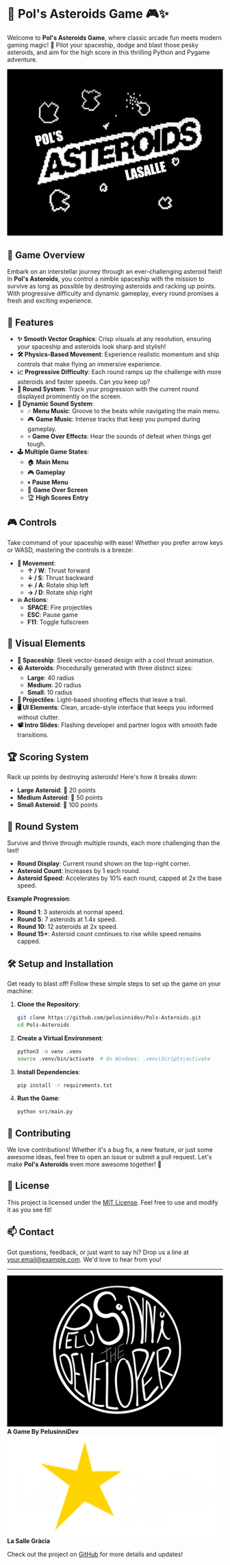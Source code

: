 # 🚀 Pol's Asteroids Game 🎮✨

Welcome to **Pol's Asteroids Game**, where classic arcade fun meets modern gaming magic! 🌟 Pilot your spaceship, dodge and blast those pesky asteroids, and aim for the high score in this thrilling Python and Pygame adventure.

<div align="center">
  <a href="https://github.com/pelusinnidev/Pols-Asteroids">
    <img src="https://github.com/pelusinnidev/Pols-Asteroids/blob/main/src/assets/images/placeholder.jpg?raw=true" alt="Game Banner">
  </a>
</div>

## 🌌 Game Overview

Embark on an interstellar journey through an ever-challenging asteroid field! In **Pol's Asteroids**, you control a nimble spaceship with the mission to survive as long as possible by destroying asteroids and racking up points. With progressive difficulty and dynamic gameplay, every round promises a fresh and exciting experience.

## 🚀 Features

- **✨ Smooth Vector Graphics**: Crisp visuals at any resolution, ensuring your spaceship and asteroids look sharp and stylish!
- **🛠 Physics-Based Movement**: Experience realistic momentum and ship controls that make flying an immersive experience.
- **📈 Progressive Difficulty**: Each round ramps up the challenge with more asteroids and faster speeds. Can you keep up?
- **🔢 Round System**: Track your progression with the current round displayed prominently on the screen.
- **🎵 Dynamic Sound System**:
  - 🎶 **Menu Music**: Groove to the beats while navigating the main menu.
  - 🎮 **Game Music**: Intense tracks that keep you pumped during gameplay.
  - 💀 **Game Over Effects**: Hear the sounds of defeat when things get tough.
- **🕹 Multiple Game States**:
  - 🏠 **Main Menu**
  - 🎮 **Gameplay**
  - ⏸ **Pause Menu**
  - 🛑 **Game Over Screen**
  - 🏆 **High Scores Entry**
  
## 🎮 Controls

Take command of your spaceship with ease! Whether you prefer arrow keys or WASD, mastering the controls is a breeze:

- **🚀 Movement**:
  - **↑ / W**: Thrust forward
  - **↓ / S**: Thrust backward
  - **← / A**: Rotate ship left
  - **→ / D**: Rotate ship right
- **💥 Actions**:
  - **SPACE**: Fire projectiles
  - **ESC**: Pause game
  - **F11**: Toggle fullscreen

## 🎨 Visual Elements

- **🚀 Spaceship**: Sleek vector-based design with a cool thrust animation.
- **🪨 Asteroids**: Procedurally generated with three distinct sizes:
  - **Large**: 40 radius
  - **Medium**: 20 radius
  - **Small**: 10 radius
- **💫 Projectiles**: Light-based shooting effects that leave a trail.
- **🖥 UI Elements**: Clean, arcade-style interface that keeps you informed without clutter.
- **📽 Intro Slides**: Flashing developer and partner logos with smooth fade transitions.

## 🏆 Scoring System

Rack up points by destroying asteroids! Here's how it breaks down:

- **Large Asteroid**: 🥉 20 points
- **Medium Asteroid**: 🥈 50 points
- **Small Asteroid**: 🥇 100 points

## 🔄 Round System

Survive and thrive through multiple rounds, each more challenging than the last!

- **Round Display**: Current round shown on the top-right corner.
- **Asteroid Count**: Increases by 1 each round.
- **Asteroid Speed**: Accelerates by 10% each round, capped at 2x the base speed.
  
**Example Progression**:
- **Round 1**: 3 asteroids at normal speed.
- **Round 5**: 7 asteroids at 1.4x speed.
- **Round 10**: 12 asteroids at 2x speed.
- **Round 15+**: Asteroid count continues to rise while speed remains capped.

## 🛠 Setup and Installation

Get ready to blast off! Follow these simple steps to set up the game on your machine:

1. **Clone the Repository**:
    ```bash
    git clone https://github.com/pelusinnidev/Pols-Asteroids.git
    cd Pols-Asteroids
    ```
2. **Create a Virtual Environment**:
    ```bash
    python3 -m venv .venv
    source .venv/bin/activate  # On Windows: .venv\Scripts\activate
    ```
3. **Install Dependencies**:
    ```bash
    pip install -r requirements.txt
    ```
4. **Run the Game**:
    ```bash
    python src/main.py
    ```

## 🎉 Contributing

We love contributions! Whether it's a bug fix, a new feature, or just some awesome ideas, feel free to open an issue or submit a pull request. Let's make **Pol's Asteroids** even more awesome together! 🤝

## 📜 License

This project is licensed under the [MIT License](LICENSE). Feel free to use and modify it as you see fit!

## 📫 Contact

Got questions, feedback, or just want to say hi? Drop us a line at [your.email@example.com](mailto:your.email@example.com). We'd love to hear from you!

---

![Developer](https://github.com/pelusinnidev/Pols-Asteroids/blob/main/src/assets/images/developer_logo.jpg?raw=true)  
**A Game By PelusinniDev**  
![La Salle Gràcia](https://github.com/pelusinnidev/Pols-Asteroids/blob/main/src/assets/images/lasalle_logo.jpg?raw=true)  
**La Salle Gràcia**

Check out the project on [GitHub](https://github.com/pelusinnidev/Pols-Asteroids) for more details and updates!